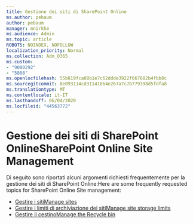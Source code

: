 ```yaml
---
title: Gestione dei siti di SharePoint Online
ms.author: pebaum
author: pebaum
manager: mnirkhe
ms.audience: Admin
ms.topic: article
ROBOTS: NOINDEX, NOFOLLOW
localization_priority: Normal
ms.collection: Adm_O365
ms.custom:
- "9000292"
- "5808"
ms.openlocfilehash: 55b819fca88b1e7c62ddde3922f667682b4fbb8c
ms.sourcegitcommit: 8e093114cd31141664e267a7c7b779398d5fdfa8
ms.translationtype: MT
ms.contentlocale: it-IT
ms.lasthandoff: 06/04/2020
ms.locfileid: "44563772"
---
```

# <a name="sharepoint-online-site-management"></a><span data-ttu-id="b8732-102">Gestione dei siti di SharePoint Online</span><span class="sxs-lookup"><span data-stu-id="b8732-102">SharePoint Online Site Management</span></span>

<span data-ttu-id="b8732-103">Di seguito sono riportati alcuni argomenti richiesti frequentemente per la gestione dei siti di SharePoint Online:</span><span class="sxs-lookup"><span data-stu-id="b8732-103">Here are some frequently requested topics for SharePoint Online Site management:</span></span>

- [<span data-ttu-id="b8732-104">Gestire i siti</span><span class="sxs-lookup"><span data-stu-id="b8732-104">Manage sites</span></span>](https://docs.microsoft.com/sharepoint/manage-sites-in-new-admin-center)
- [<span data-ttu-id="b8732-105">Gestire i limiti di archiviazione dei siti</span><span class="sxs-lookup"><span data-stu-id="b8732-105">Manage site storage limits</span></span>](https://docs.microsoft.com/sharepoint/manage-site-collection-storage-limits)
- [<span data-ttu-id="b8732-106">Gestire il cestino</span><span class="sxs-lookup"><span data-stu-id="b8732-106">Manage the Recycle bin</span></span>](https://support.microsoft.com/office/8a6c2198-910e-42dc-9a9c-bc5bc4f327da)